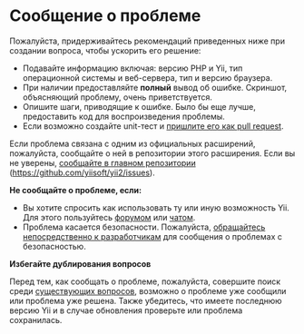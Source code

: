 Сообщение о проблеме
====================

Пожалуйста, придерживайтесь рекомендаций приведенных ниже при создании вопроса, чтобы ускорить его решение:

* Подавайте информацию включая: версию PHP и Yii, тип операционной системы и веб-сервера, тип и версию браузера.
* При наличии предоставляйте **полный** вывод об ошибке. Скриншот, объясняющий проблему, очень приветствуется.
* Опишите шаги, приводящие к ошибке. Было бы еще лучше, предоставить код для воспроизведения проблемы.
* Если возможно создайте unit-тест и [пришлите его как pull request](git-workflow.md).

Если проблема связана с одним из официальных расширений, пожалуйста, сообщайте о ней в репозитории этого расширения.
Если вы не уверены, [сообщайте в главном репозитории](https://github.com/yiisoft/yii2/issues/new) (<https://github.com/yiisoft/yii2/issues>).

**Не сообщайте о проблеме, если:**

* Вы хотите спросить как использовать ту или иную возможность Yii. Для этого пользуйтесь [форумом](http://www.yiiframework.com/forum/index.php/forum/42-general-discussions-for-yii-20/) или [чатом](http://www.yiiframework.com/chat/).
* Проблема касается безопасности. Пожалуйста, [обращайтесь непосредственно к разработчикам](http://www.yiiframework.com/security/) для сообщения о проблемах с безопасностью.

**Избегайте дублирования вопросов**

Перед тем, как сообщать о проблеме, пожалуйста, совершите поиск среди [существующих вопросов](https://github.com/yiisoft/yii2/issues),
возможно о проблеме уже сообщили или проблема уже решена. Также убедитесь, что имеете последнюю версию Yii и в случае обновления проверьте или проблема сохранилась.
